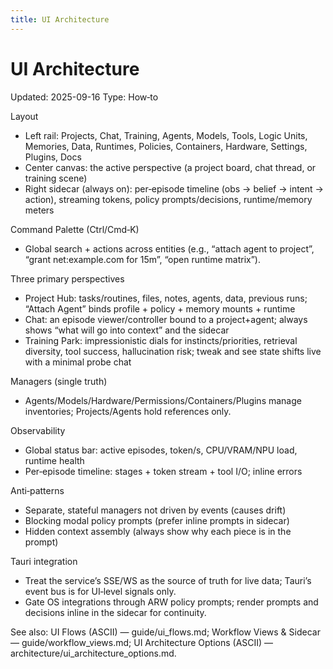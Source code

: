 ```yaml
---
title: UI Architecture
---
```


# UI Architecture
Updated: 2025-09-16
Type: How‑to

Layout
- Left rail: Projects, Chat, Training, Agents, Models, Tools, Logic Units, Memories, Data, Runtimes, Policies, Containers, Hardware, Settings, Plugins, Docs
- Center canvas: the active perspective (a project board, chat thread, or training scene)
- Right sidecar (always on): per‑episode timeline (obs → belief → intent → action), streaming tokens, policy prompts/decisions, runtime/memory meters

Command Palette (Ctrl/Cmd‑K)
- Global search + actions across entities (e.g., “attach agent to project”, “grant net:example.com for 15m”, “open runtime matrix”).

Three primary perspectives
- Project Hub: tasks/routines, files, notes, agents, data, previous runs; “Attach Agent” binds profile + policy + memory mounts + runtime
- Chat: an episode viewer/controller bound to a project+agent; always shows “what will go into context” and the sidecar
- Training Park: impressionistic dials for instincts/priorities, retrieval diversity, tool success, hallucination risk; tweak and see state shifts live with a minimal probe chat

Managers (single truth)
- Agents/Models/Hardware/Permissions/Containers/Plugins manage inventories; Projects/Agents hold references only.

Observability
- Global status bar: active episodes, token/s, CPU/VRAM/NPU load, runtime health
- Per‑episode timeline: stages + token stream + tool I/O; inline errors

Anti‑patterns
- Separate, stateful managers not driven by events (causes drift)
- Blocking modal policy prompts (prefer inline prompts in sidecar)
- Hidden context assembly (always show why each piece is in the prompt)

Tauri integration
- Treat the service’s SSE/WS as the source of truth for live data; Tauri’s event bus is for UI‑level signals only.
- Gate OS integrations through ARW policy prompts; render prompts and decisions inline in the sidecar for continuity.

See also: UI Flows (ASCII) — guide/ui_flows.md; Workflow Views & Sidecar — guide/workflow_views.md; UI Architecture Options (ASCII) — architecture/ui_architecture_options.md.
